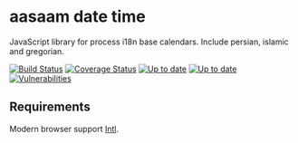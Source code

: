 # aasaam date time

JavaScript library for process i18n base calendars. Include persian, islamic and gregorian.

[![Build Status](https://img.shields.io/travis/com/aasaam/date-time.svg)](https://travis-ci.com/aasaam/date-time)
[![Coverage Status](https://img.shields.io/coveralls/github/aasaam/date-time.svg)](https://coveralls.io/github/aasaam/date-time)
[![Up to date](https://img.shields.io/david/aasaam/date-time.svg)](https://david-dm.org/aasaam/date-time)
[![Up to date](https://img.shields.io/david/dev/aasaam/date-time.svg)](https://david-dm.org/aasaam/date-time)
[![Vulnerabilities](https://img.shields.io/snyk/vulnerabilities/github/aasaam/date-time.svg)](https://snyk.io/test/github/aasaam/date-time)

## Requirements

Modern browser support [Intl](https://caniuse.com/#feat=mdn-javascript_builtins_intl).
